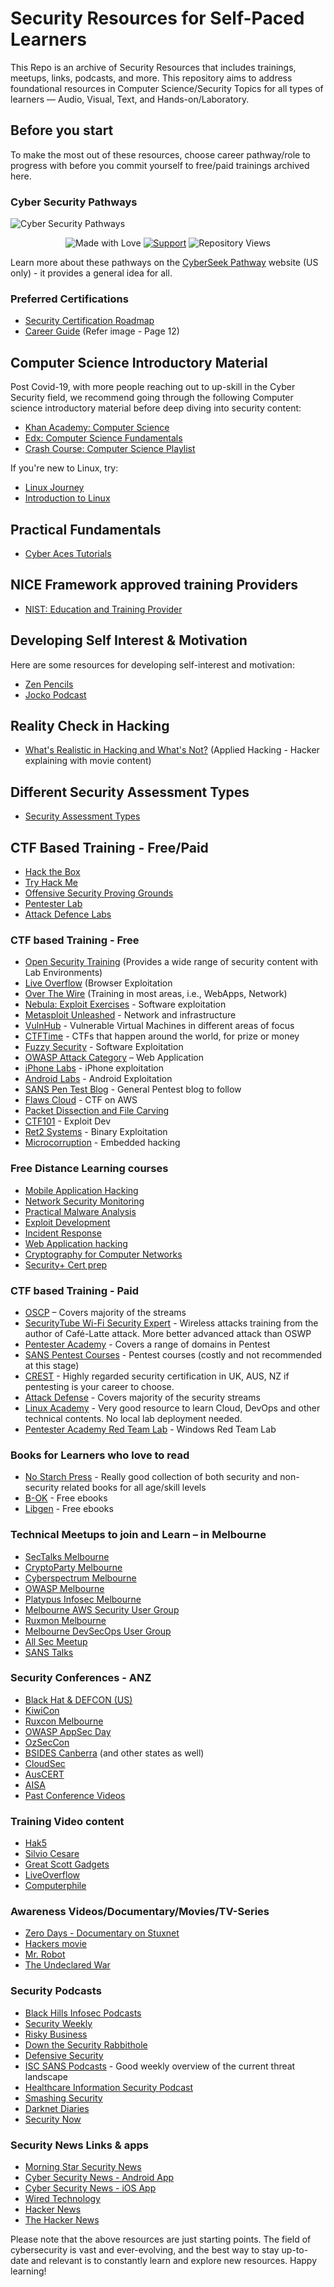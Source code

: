 # Security Resources for Self-Paced Learners

This Repo is an archive of Security Resources that includes trainings, meetups, links, podcasts, and more. This repository aims to address foundational resources in Computer Science/Security Topics for all types of learners — Audio, Visual, Text, and Hands-on/Laboratory.

## Before you start
To make the most out of these resources, choose career pathway/role to progress with before you commit yourself to free/paid trainings archived here.

### Cyber Security Pathways
![Cyber Security Pathways](https://github.com/Add3r/Security-Resources/blob/master/CyberSecurityPathways.png)

<div align="center">

![Made with Love](https://img.shields.io/badge/Made%20with-%E2%9D%A4-red.svg)
[![Support](https://img.shields.io/static/v1?label=Support&message=Ko-fi&color=ff5e5b&logo=ko-fi)](https://ko-fi.com/add3r)
![Repository Views](https://komarev.com/ghpvc/?username=Add3r&label=Repository+Views)

</div>

Learn more about these pathways on the [CyberSeek Pathway](https://www.cyberseek.org/pathway.html) website (US only) - it provides a general idea for all.

### Preferred Certifications
- [Security Certification Roadmap](https://pauljerimy.com/security-certification-roadmap/)
- [Career Guide](https://github.com/Add3r/Security-Resources/blob/master/Career-Guide.pdf) (Refer image - Page 12)

## Computer Science Introductory Material
Post Covid-19, with more people reaching out to up-skill in the Cyber Security field, we recommend going through the following Computer science introductory material before deep diving into security content:
- [Khan Academy: Computer Science](https://www.khanacademy.org/computing/computer-science/computers-and-internet-code-org)
- [Edx: Computer Science Fundamentals](https://www.edx.org/learn/computer-science/stanford-university-computer-science-101)
- [Crash Course: Computer Science Playlist](https://www.youtube.com/playlist?list=PL8dPuuaLjXtNlUrzyH5r6jN9ulIgZBpdo)

If you're new to Linux, try:
- [Linux Journey](https://linuxjourney.com/)
- [Introduction to Linux](https://training.linuxfoundation.org/training/introduction-to-linux/)

## Practical Fundamentals
- [Cyber Aces Tutorials](https://tutorials.cyberaces.org/tutorials.html)

## NICE Framework approved training Providers
- [NIST: Education and Training Provider](https://www.nist.gov/itl/applied-cybersecurity/nice/nice-framework-resource-center/education-and-training-provider)

## Developing Self Interest & Motivation
Here are some resources for developing self-interest and motivation:
- [Zen Pencils](https://zenpencils.com/newreaders/)
- [Jocko Podcast](https://jockopodcast.com/)

## Reality Check in Hacking
- [What's Realistic in Hacking and What's Not?](https://www.youtube.com/watch?v=SZQz9tkEHIg) (Applied Hacking - Hacker explaining with movie content)

## Different Security Assessment Types
- [Security Assessment Types](https://danielmiessler.com/study/security-assessment-types/)

## CTF Based Training - Free/Paid
- [Hack the Box](https://www.hackthebox.eu/)
- [Try Hack Me](https://tryhackme.com/)
- [Offensive Security Proving Grounds](https://www.offensive-security.com/labs/)
- [Pentester Lab](https://pentesterlab.com/)
- [Attack Defence Labs](https://attackdefense.com/)

### CTF based Training - Free
- [Open Security Training](http://opensecuritytraining.info/) (Provides a wide range of security content with Lab Environments)
- [Live Overflow](https://liveoverflow.com/getting-into-browser-exploitation-new-series-introduction-browser-0x00/) (Browser Exploitation
- [Over The Wire](http://overthewire.org/wargames/) (Training in most areas, i.e., WebApps, Network)
- [Nebula: Exploit Exercises](https://exploit.education/) - Software exploitation
- [Metasploit Unleashed](https://www.offensive-security.com/metasploit-unleashed/requirements/) - Network and infrastructure
- [VulnHub](https://www.vulnhub.com/) - Vulnerable Virtual Machines in different areas of focus
- [CTFTime](https://ctftime.org/) - CTFs that happen around the world, for prize or money
- [Fuzzy Security](https://www.fuzzysecurity.com/) - Software Exploitation
- [OWASP Attack Category](https://www.owasp.org/index.php/Category:Attack) – Web Application
- [iPhone Labs](https://securitycompass.github.io/iPhoneLabs/) - iPhone exploitation
- [Android Labs](http://securitycompass.github.io/AndroidLabs/) - Android Exploitation
- [SANS Pen Test Blog](https://pen-testing.sans.org/blog/2011/10/07/welcome-to-the-sans-pen-test-blog) - General Pentest blog to follow
- [Flaws Cloud](http://flaws.cloud/) - CTF on AWS
- [Packet Dissection and File Carving](https://github.com/sectalks/sectalks/tree/master/talks/MEL0x0e)
- [CTF101](https://ctf101.org/binary-exploitation/overview/) - Exploit Dev
- [Ret2 Systems](https://wargames.ret2.systems/) - Binary Exploitation
- [Microcorruption](https://microcorruption.com/) - Embedded hacking

### Free Distance Learning courses

- [Mobile Application Hacking](https://samsclass.info/128/128_S19.shtml)
- [Network Security Monitoring](https://samsclass.info/50/50_S19.shtml)
- [Practical Malware Analysis](https://samsclass.info/126/126_F18.shtml)
- [Exploit Development](https://samsclass.info/127/127_F18.shtml)
- [Incident Response](https://samsclass.info/152/152_F18.shtml)
- [Web Application hacking](https://samsclass.info/129S/129S_S18.shtml)
- [Cryptography for Computer Networks](https://samsclass.info/141/141_F17.shtml)
- [Security+ Cert prep](https://samsclass.info/120/120_S16.shtml)

### CTF based Training - Paid
- [OSCP](https://www.offensive-security.com/information-security-certifications/oscp-offensive-security-certified-professional/) – Covers majority of the streams
- [SecurityTube Wi-Fi Security Expert](http://www.securitytube-training.com/online-courses/securitytube-wi-fi-security-expert/index.html) - Wireless attacks training from the author of Café-Latte attack. More better advanced attack than OSWP
- [Pentester Academy](http://www.pentesteracademy.com/) - Covers a range of domains in Pentest
- [SANS Pentest Courses](https://pen-testing.sans.org/training/courses) - Pentest courses (costly and not recommended at this stage)
- [CREST](http://www.crest-approved.org/uk/partners/crest-accredited-training-courses/index.html) - Highly regarded security certification in UK, AUS, NZ if pentesting is your career to choose.
- [Attack Defense](https://public.attackdefense.com/) - Covers majority of the security streams
- [Linux Academy](https://login.linuxacademy.com/) - Very good resource to learn Cloud, DevOps and other technical contents. No local lab deployment needed.
- [Pentester Academy Red Team Lab](https://www.pentesteracademy.com/redteamlab) - Windows Red Team Lab

### Books for Learners who love to read
- [No Starch Press](https://nostarch.com/catalog/security) - Really good collection of both security and non-security related books for all age/skill levels
- [B-OK](https://b-ok.global/) - Free ebooks
- [Libgen](http://libgen.rs/) - Free ebooks

### Technical Meetups to join and Learn – in Melbourne
- [SecTalks Melbourne](https://www.meetup.com/en-AU/SecTalks-Melbourne/)
- [CryptoParty Melbourne](https://www.meetup.com/en-AU/CryptoParty-Melbourne/)
- [Cyberspectrum Melbourne](https://www.meetup.com/en-AU/Cyberspectrum-Melbourne/)
- [OWASP Melbourne](https://www.meetup.com/en-AU/Application-Security-OWASP-Melbourne/)
- [Platypus Infosec Melbourne](https://www.meetup.com/en-AU/platypus-infosec-melbourne/)
- [Melbourne AWS Security User Group](https://www.meetup.com/en-AU/Melbourne-AWS-Security-User-Group/)
- [Ruxmon Melbourne](https://www.meetup.com/en-AU/meetup-group-BPNYjOrM/)
- [Melbourne DevSecOps User Group](https://www.meetup.com/en-AU/Melbourne-DevSecOps-User-Group/)
- [All Sec Meetup](https://www.meetup.com/en-AU/All-Sec/)
- [SANS Talks](https://www.sans.org/talks)

### Security Conferences - ANZ
- [Black Hat & DEFCON (US)](https://www.blackhat.com/)
- [KiwiCon](https://2016.kiwicon.org/)
- [Ruxcon Melbourne](https://ruxcon.org.au/)
- [OWASP AppSec Day](https://appsecday.io/)
- [OzSecCon](https://ozseccon.com/)
- [BSIDES Canberra](https://www.bsidesau.com.au/) (and other states as well)
- [CloudSec](https://www.cloudsec.com/)
- [AusCERT](https://www.auscert.org.au/)
- [AISA](https://www.aisa.org.au/)
- [Past Conference Videos](http://www.irongeek.com/)

### Training Video content
- [Hak5](https://www.youtube.com/channel/UC3s0BtrBJpwNDaflRSoiieQ)
- [Silvio Cesare](https://www.youtube.com/user/SilvioCesare)
- [Great Scott Gadgets](https://greatscottgadgets.com/sdr/1/)
- [LiveOverflow](https://www.youtube.com/channel/UCe8j61ABYDuPTdtjItD2veA)
- [Computerphile](https://www.youtube.com/channel/UC9-y-6csu5WGm29I7JiwpnA)

### Awareness Videos/Documentary/Movies/TV-Series
- [Zero Days - Documentary on Stuxnet](http://www.zerodaysfilm.com/)
- [Hackers movie](https://www.imdb.com/title/tt0113243/)
- [Mr. Robot](https://www.imdb.com/title/tt4158110/)
- [The Undeclared War](https://www.imdb.com/title/tt7939800/)

### Security Podcasts
- [Black Hills Infosec Podcasts](https://www.blackhillsinfosec.com/podcasts/)
- [Security Weekly](https://securityweekly.com/)
- [Risky Business](https://risky.biz/netcasts/risky-business/)
- [Down the Security Rabbithole](http://podcast.wh1t3rabbit.net/)
- [Defensive Security](https://defensivesecurity.org/)
- [ISC SANS Podcasts](https://isc.sans.edu/podcast.html) - Good weekly overview of the current threat landscape
- [Healthcare Information Security Podcast](https://podcasts.apple.com/au/podcast/healthcare-information-security-podcast/id504642987)
- [Smashing Security](https://www.smashingsecurity.com/)
- [Darknet Diaries](https://darknetdiaries.com/)
- [Security Now](https://www.grc.com/securitynow.htm)

### Security News Links & apps
- [Morning Star Security News](https://www.morningstarsecurity.com/news)
- [Cyber Security News - Android App](https://play.google.com/store/apps/details?id=com.briox.riversip.rnd.cybersecurity&hl=en)
- [Cyber Security News - iOS App](https://itunes.apple.com/us/app/cyber-security-news-alerts/id792406035?mt=8)
- [Wired Technology](https://www.wired.com/tag/technology/)
- [Hacker News](https://news.ycombinator.com/)
- [The Hacker News](https://thehackernews.com/)

Please note that the above resources are just starting points. The field of cybersecurity is vast and ever-evolving, and the best way to stay up-to-date and relevant is to constantly learn and explore new resources. Happy learning!